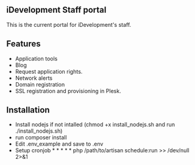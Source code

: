 ## iDevelopment Staff portal

This is the current portal for iDevelopment's staff.

## Features

- Application tools
- Blog
- Request application rights.
- Network alerts
- Domain registration
- SSL registration and provisioning in Plesk.


## Installation
- Install nodejs if not intalled (chmod +x install_nodejs.sh and run ./install_nodejs.sh)
- run composer install
- Edit .env_example and save to .env
- Setup cronjob * * * * * php /path/to/artisan schedule:run >> /dev/null 2>&1
